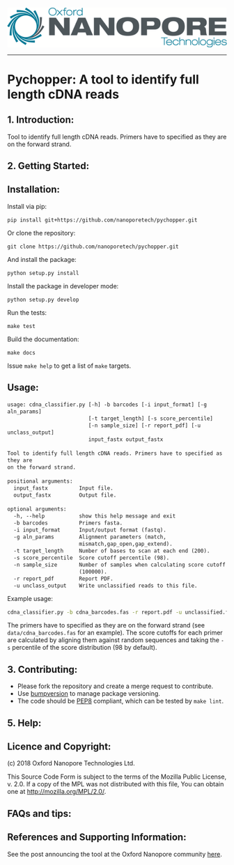 ![ONT_logo](/ONT_logo.png)

-----------------------------

Pychopper: A tool to identify full length cDNA reads
====================================================

1\. Introduction:
-----------------

Tool to identify full length cDNA reads. Primers have to specified as they are
on the forward strand.

2\. Getting Started:
--------------------

## Installation:

Install via pip:

```
pip install git+https://github.com/nanoporetech/pychopper.git
```

Or clone the repository:

```
git clone https://github.com/nanoporetech/pychopper.git
```

And install the package:

```
python setup.py install
```

Install the package in developer mode:

```
python setup.py develop
```

Run the tests:

```
make test
```

Build the documentation:

```
make docs
```

Issue `make help` to get a list of `make` targets.

## Usage:

```
usage: cdna_classifier.py [-h] -b barcodes [-i input_format] [-g aln_params]
                          [-t target_length] [-s score_percentile]
                          [-n sample_size] [-r report_pdf] [-u unclass_output]
                          input_fastx output_fastx

Tool to identify full length cDNA reads. Primers have to specified as they are
on the forward strand.

positional arguments:
  input_fastx          Input file.
  output_fastx         Output file.

optional arguments:
  -h, --help           show this help message and exit
  -b barcodes          Primers fasta.
  -i input_format      Input/output format (fastq).
  -g aln_params        Alignment parameters (match,
                       mismatch,gap_open,gap_extend).
  -t target_length     Number of bases to scan at each end (200).
  -s score_percentile  Score cutoff percentile (98).
  -n sample_size       Number of samples when calculating score cutoff
                       (100000).
  -r report_pdf        Report PDF.
  -u unclass_output    Write unclassified reads to this file.
```

Example usage:

```bash
cdna_classifier.py -b cdna_barcodes.fas -r report.pdf -u unclassified.fq input.fq full_length_output.fq
```

The primers have to specified as they are on the forward strand (see `data/cdna_barcodes.fas` for an example).
The score cutoffs for each primer are calculated by aligning them against random sequences and taking the `-s` percentile of the score distribution (98 by default).

3\. Contributing:
-----------------

- Please fork the repository and create a merge request to contribute.
- Use [bumpversion](https://github.com/peritus/bumpversion) to manage package versioning.
- The code should be [PEP8](https://www.python.org/dev/peps/pep-0008) compliant, which can be tested by `make lint`.

5\. Help:
---------

## Licence and Copyright:

(c) 2018 Oxford Nanopore Technologies Ltd.

This Source Code Form is subject to the terms of the Mozilla Public
License, v. 2.0. If a copy of the MPL was not distributed with this
file, You can obtain one at http://mozilla.org/MPL/2.0/.

## FAQs and tips:

## References and Supporting Information:

See the post announcing the tool at the Oxford Nanopore community [here](https://community.nanoporetech.com/posts/new-transcriptomics-analys).

